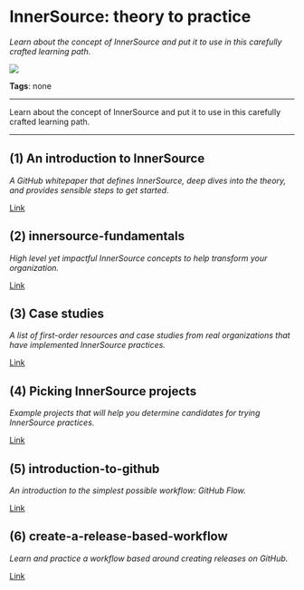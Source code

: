 # InnerSource: theory to practice

_Learn about the concept of InnerSource and put it to use in this carefully crafted learning path._

![](https://avatars.githubusercontent.com/u/2036237?s=400&v=4)

**Tags**: none

---

Learn about the concept of InnerSource and put it to use in this carefully crafted learning path.

---

## (1) An introduction to InnerSource

_A GitHub whitepaper that defines InnerSource, deep dives into the theory, and provides sensible steps to get started._

[Link](https://resources.github.com/whitepapers/introduction-to-innersource/)

## (2) innersource-fundamentals

_High level yet impactful InnerSource concepts to help transform your organization._

[Link](innersource-fundamentals)

## (3) Case studies

_A list of first-order resources and case studies from real organizations that have implemented InnerSource practices._

[Link](https://gist.github.com/githubteacher/9fe53687a5f173d1d64c24c68625349e)

## (4) Picking InnerSource projects

_Example projects that will help you determine candidates for trying InnerSource practices._

[Link](https://gist.github.com/githubteacher/3055abd3344c7947881f118d02279949)

## (5) introduction-to-github

_An introduction to the simplest possible workflow: GitHub Flow._

[Link](introduction-to-github)

## (6) create-a-release-based-workflow

_Learn and practice a workflow based around creating releases on GitHub._

[Link](create-a-release-based-workflow)

